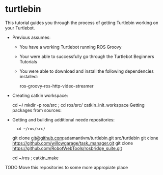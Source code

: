 turtlebin
=========


This tutorial guides you through the process of getting Turtlebin working on your Turtlebot.

* Previous assumes:

	* You have a working Turtlebot running ROS Groovy
	* Your were able to successfully go through the Turtlebot Beginners Tutorials
	* You were able to download and install the following dependencies installed:

		ros-groovy-ros-http-video-streamer 

* Creating catkin workspace:

	cd ~/ 
	mkdir -p ros/src ; cd ros/src/
	catkin_init_workspace 
	Getting packages from sources:

* Getting and building additional neede repositories:

        cd ~/ros/src/

	git clone git@github.com:adamantivm/turtlebin.git src/turtlebin
	git clone https://github.com/willowgarage/task_manager.git 
	git clone https://github.com/RobotWebTools/rosbridge_suite.git 
	
	cd ~/ros ; catkin_make
    

TODO Move this repositories to some more appropiate place


